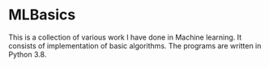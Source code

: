 # MLBasics

This is a collection of various work I have done in Machine learning. It consists of implementation of basic algorithms. The programs are written in Python 3.8.
